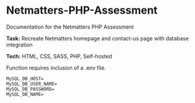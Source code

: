 # Netmatters-PHP-Assessment

Documentation for the Netmatters PHP Assessment

<b>Task:</b> Recreate Netmatters homepage and contact-us page with database integration

<b>Tech:</b> HTML, CSS, SASS, PHP, Self-hosted

Function requires inclusion of a .env file.

```
MySQL_DB_HOST=
MySQL_DB_USER_NAME=
MySQL_DB_PASSWORD=
MySQL_DB_NAME=
```
